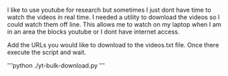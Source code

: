 I like to use youtube for research but sometimes I just dont have time to watch the videos in real time. I needed a utility to download the videos so I could watch them off line. This allows me to watch on my laptop when I am in an area the blocks youtube or I dont have internet access. 

Add the URLs you would like to download to the videos.txt file. Once there execute the script and wait. 

'''python
./yt-bulk-download.py
'''